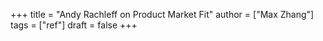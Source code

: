 +++
title = "Andy Rachleff on Product Market Fit"
author = ["Max Zhang"]
tags = ["ref"]
draft = false
+++
